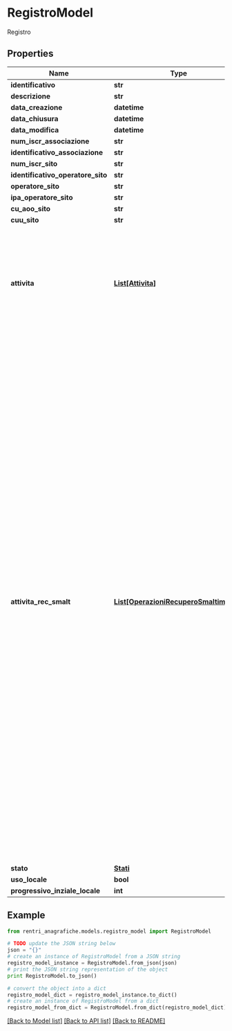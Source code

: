 # RegistroModel

Registro

## Properties
Name | Type | Description | Notes
------------ | ------------- | ------------- | -------------
**identificativo** | **str** |  | [optional] 
**descrizione** | **str** |  | [optional] 
**data_creazione** | **datetime** |  | [optional] 
**data_chiusura** | **datetime** |  | [optional] 
**data_modifica** | **datetime** |  | [optional] 
**num_iscr_associazione** | **str** |  | [optional] 
**identificativo_associazione** | **str** |  | [optional] 
**num_iscr_sito** | **str** |  | [optional] 
**identificativo_operatore_sito** | **str** |  | [optional] 
**operatore_sito** | **str** |  | [optional] 
**ipa_operatore_sito** | **str** |  | [optional] 
**cu_aoo_sito** | **str** |  | [optional] 
**cuu_sito** | **str** |  | [optional] 
**attivita** | [**List[Attivita]**](Attivita.md) | &lt;p&gt;Valori ammessi:&lt;ul style&#x3D;\&quot;margin:0\&quot;&gt;&lt;li&gt;&lt;i&gt;CentroRaccolta&lt;/i&gt; - Centro di raccolta&lt;/li&gt;&lt;li&gt;&lt;i&gt;Produzione&lt;/i&gt; - Produzione di rifiuti&lt;/li&gt;&lt;li&gt;&lt;i&gt;Recupero&lt;/i&gt; - Recupero di rifiuti&lt;/li&gt;&lt;li&gt;&lt;i&gt;Smaltimento&lt;/i&gt; - Smaltimento di rifiuti&lt;/li&gt;&lt;li&gt;&lt;i&gt;Trasporto&lt;/i&gt; - Trasporto di rifiuti&lt;/li&gt;&lt;li&gt;&lt;i&gt;IntermediazioneSenzaDetenzione&lt;/i&gt; - Intermediazione e commercio di rifiuti senza detenzione&lt;/li&gt;&lt;/ul&gt;&lt;/p&gt; | [optional] 
**attivita_rec_smalt** | [**List[OperazioniRecuperoSmaltimento]**](OperazioniRecuperoSmaltimento.md) | &lt;p&gt;Valori ammessi:&lt;ul style&#x3D;\&quot;margin:0\&quot;&gt;&lt;li&gt;&lt;i&gt;R1&lt;/i&gt; - Utilizzazione principale come combustibile o come altro mezzo per produrre energia&lt;/li&gt;&lt;li&gt;&lt;i&gt;R2&lt;/i&gt; - Rigenerazione/recupero di solventi&lt;/li&gt;&lt;li&gt;&lt;i&gt;R3&lt;/i&gt; - Riciclo/recupero delle sostanze organiche non utilizzate come solventi&lt;/li&gt;&lt;li&gt;&lt;i&gt;R4&lt;/i&gt; - Riciclo/recupero dei metalli e dei composti metallici&lt;/li&gt;&lt;li&gt;&lt;i&gt;R5&lt;/i&gt; - Riciclo/recupero di altre sostanze inorganiche&lt;/li&gt;&lt;li&gt;&lt;i&gt;R6&lt;/i&gt; - Rigenerazione degli acidi o delle basi&lt;/li&gt;&lt;li&gt;&lt;i&gt;R7&lt;/i&gt; - Recupero dei prodotti che servono a captare gli inquinanti&lt;/li&gt;&lt;li&gt;&lt;i&gt;R8&lt;/i&gt; - Recupero dei prodotti provenienti dai catalizzatori&lt;/li&gt;&lt;li&gt;&lt;i&gt;R9&lt;/i&gt; - Rigenerazione o altri reimpieghi degli oli&lt;/li&gt;&lt;li&gt;&lt;i&gt;R10&lt;/i&gt; - Spandimento sul suolo a beneficio dell&#39;agricoltura o dell&#39;ecologia&lt;/li&gt;&lt;li&gt;&lt;i&gt;R11&lt;/i&gt; - Utilizzazione di rifiuti ottenuti da una delle operazioni indicate da R1 a R10&lt;/li&gt;&lt;li&gt;&lt;i&gt;R12&lt;/i&gt; - Scambio di rifiuti per sottoporli a una delle operazioni indicate da R1 a R11&lt;/li&gt;&lt;li&gt;&lt;i&gt;R13&lt;/i&gt; - Messa in riserva di rifiuti per sottoporli a una delle operazioni indicate nei punti da R1 a R12&lt;/li&gt;&lt;li&gt;&lt;i&gt;D1&lt;/i&gt; - Deposito sul o nel suolo&lt;/li&gt;&lt;li&gt;&lt;i&gt;D2&lt;/i&gt; - Trattamento in ambiente terrestre&lt;/li&gt;&lt;li&gt;&lt;i&gt;D3&lt;/i&gt; - Iniezioni in profondità&lt;/li&gt;&lt;li&gt;&lt;i&gt;D4&lt;/i&gt; - Lagunaggio&lt;/li&gt;&lt;li&gt;&lt;i&gt;D5&lt;/i&gt; - Messa in discarica specialmente allestita&lt;/li&gt;&lt;li&gt;&lt;i&gt;D6&lt;/i&gt; - Scarico dei rifiuti solidi nell&#39;ambiente idrico eccetto l&#39;immersione&lt;/li&gt;&lt;li&gt;&lt;i&gt;D7&lt;/i&gt; - Immersione, compreso il seppellimento nel sottosuolo marino&lt;/li&gt;&lt;li&gt;&lt;i&gt;D8&lt;/i&gt; - Trattamento biologico non specificato altrove nel presente allegato&lt;/li&gt;&lt;li&gt;&lt;i&gt;D9&lt;/i&gt; - Trattamento fisico-chimico non specificato altrove nel presente allegato&lt;/li&gt;&lt;li&gt;&lt;i&gt;D10&lt;/i&gt; - Incenerimento a terra&lt;/li&gt;&lt;li&gt;&lt;i&gt;D11&lt;/i&gt; - Incenerimento in mare&lt;/li&gt;&lt;li&gt;&lt;i&gt;D12&lt;/i&gt; - Deposito permanente&lt;/li&gt;&lt;li&gt;&lt;i&gt;D13&lt;/i&gt; - Raggruppamento preliminare prima di una delle operazioni di cui ai punti da D1 a D12&lt;/li&gt;&lt;li&gt;&lt;i&gt;D14&lt;/i&gt; - Ricondizionamento preliminare prima di una delle operazioni di cui ai punti da D1 a D13&lt;/li&gt;&lt;li&gt;&lt;i&gt;D15&lt;/i&gt; - Deposito preliminare prima di una delle operazioni di cui ai punti da D1 a D14&lt;/li&gt;&lt;/ul&gt;&lt;/p&gt; | [optional] 
**stato** | [**Stati**](Stati.md) |  | [optional] 
**uso_locale** | **bool** |  | [optional] 
**progressivo_inziale_locale** | **int** |  | [optional] 

## Example

```python
from rentri_anagrafiche.models.registro_model import RegistroModel

# TODO update the JSON string below
json = "{}"
# create an instance of RegistroModel from a JSON string
registro_model_instance = RegistroModel.from_json(json)
# print the JSON string representation of the object
print RegistroModel.to_json()

# convert the object into a dict
registro_model_dict = registro_model_instance.to_dict()
# create an instance of RegistroModel from a dict
registro_model_from_dict = RegistroModel.from_dict(registro_model_dict)
```
[[Back to Model list]](../README.md#documentation-for-models) [[Back to API list]](../README.md#documentation-for-api-endpoints) [[Back to README]](../README.md)


